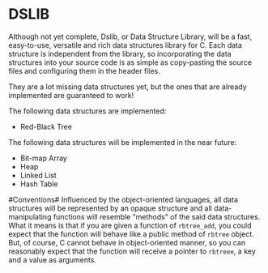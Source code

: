 DSLIB
=====

Although not yet complete, Dslib, or Data Structure Library, will be a fast, easy-to-use, versatile and rich data structures library for C. Each data structure is independent from the library, so incorporating the data structures into your source code is as simple as copy-pasting the source files and configuring them in the header files.

They are a lot missing data structures yet, but the ones that are already implemented are guaranteed to work!

The following data structures are implemented:
 - Red-Black Tree

The following data structures will be implemented in the near future:
 - Bit-map Array
 - Heap
 - Linked List
 - Hash Table

#Conventions#
Influenced by the object-oriented languages, all data structures will be represented by an opaque structure and all data-manipulating functions will resemble "methods" of the said data structures. What it means is that if you are given a function of `rbtree_add`, you could expect that the function will behave like a public method of `rbtree` object. But, of course, C cannot behave in object-oriented manner, so you can reasonably expect that the function will receive a pointer to `rbtreee`, a key and a value as arguments.